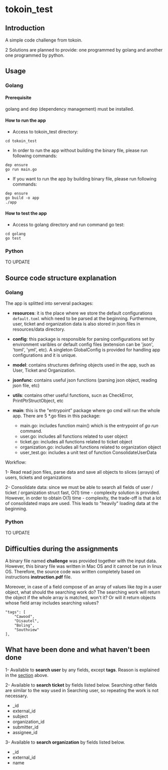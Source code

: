# tokoin_test

## Introduction

A simple code challenge from tokoin.

2 Solutions are planned to provide: one programmed by golang and another one programmed by python.

## Usage

### Golang

#### Prerequisite

golang and dep (dependency management) must be installed.

#### How to run the app

- Access to tokoin_test directory:

```
cd tokoin_test
```

- In order to run the app without building the binary file, please run following commands:

```
dep ensure
go run main.go
```

- If you want to run the app by building binary file, please run following commands:

```
dep ensure
go build -o app
./app
```

#### How to test the app

- Access to golang directory and run command go test:

```
cd golang
go test
```

### Python

TO UPDATE

## Source code structure explanation

### Golang

The app is splitted into serveral packages:

- **resources**: it is the place where we store the default configurations ```default.toml``` which need to be parsed at the beginning. Furthermore, user, ticket and organization data is also stored in json files in resources/data directory.

- **config**: this package is responsible for parsing configurations set by environment varibles or default config files (extension can be 'json', 'toml', 'yml', etc). A singleton GlobalConfig is provided for handling app configurations and it is unique.

- **model**: contains structures defining objects used in the app, such as User, Ticket and Organization.

- **jsonfunc**: contains useful json functions (parsing json object, reading json file, etc)

- **utils**: contains other useful functions, sucn as CheckError, PrintPtrStructObject, etc

- **main**: this is the "entrypoint" package where go cmd will run the whole app. There are 5 *.go files in this package:
    - main.go: includes function main() which is the entrypoint of *go run* command.
    - user.go: includes all functions related to user object
    - ticket.go: includes all functions related to ticket object
    - organization.go: includes all functions related to organization object
    - user_test.go: includes a unit test of function ConsolidateUserData

Workflow:

1- Read read json files, parse data and save all objects to slices (arrays) of users, tickets and organizations

2- Consolidate data: since we must be able to search all fields of user / ticket / organization struct fast, O(1) time - complexity solution is provided. However, in order to obtain O(1) time - complexity, the trade-off is that a lot of consolidated maps are used. This leads to "heavily" loading data at the beginning.

### Python

TO UPDATE

## Difficulties during the assignments

A binary file named **challenge** was provided together with the input data. However, this binary file was written in Mac OS and it cannot be run in linux OS. Therefore, the source code was written completely based on instructions **instruction.pdf** file.

Moreover, in case of a field compose of an array of values like *tag* in a user object, what should the searching work do? The searching work will return the object if the whole array is matched, won't it? Or will it return objects whose field array includes searching values?

```
"tags": [
    "Cawood",
    "Disautel",
    "Boling",
    "Southview"
],
```

## What have been done and what haven't been done

1- Available to **search user** by any fields, except **tags**. Reason is explained in the [section](#Difficulties-during-the-assignments) above.

2- Available to **search ticket** by fields listed below. Searching other fields are similar to the way used in Searching user, so repeating the work is not necessary.
- _id
- external_id
- subject
- organization_id
- submitter_id    
- assignee_id

3- Available to **search organization** by fields listed below.
- _id
- external_id
- name